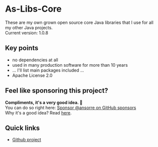 # As-Libs-Core

These are my own grown open source core Java libraries that I use for all my other Java projects.  
Current version: 1.0.8

## Key points

 * no dependencies at all 
 * used in many production software for more than 10 years
 * ... I'll list main packages included ...  
 * Apache License 2.0
 
## Feel like sponsoring this project?  
**Compliments, it's a very good idea. 🤗**    
You can do so right here: [Sponsor @ansorre on GitHub sponsors](https://github.com/sponsors/ansorre)  
Why it's a good idea? Read [here](https://ansorre.github.io/sponsor/).    

## Quick links

 * [Github project](https://github.com/ansorre/As-Libs-Core)

